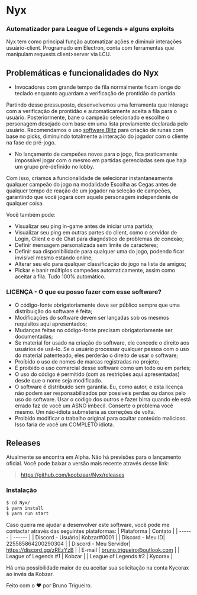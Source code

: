 # Nyx 
### Automatizador para League of Legends + alguns exploits

Nyx tem como principal função automatizar ações e diminuir interações usuário-client. Programado em Electron, conta com ferramentas que manipulam requests client>server via LCU.
## Problemáticas e funcionalidades do Nyx

  - Invocadores com grande tempo de fila normalmente ficam longe do teclado enquanto aguardam a verificação de prontidão da partida.

Partindo desse pressuposto, desenvolvemos uma ferramenta que interage com a verificação de prontidão e automaticamente aceita a fila para o usuário. Posteriormente, bane o campeão selecionado e escolhe o personagem desejado com base em uma lista previamente declarada pelo usuário. 
Recomendamos o uso [software Blitz](https://blitz.gg/) para criação de runas com base no picks, diminuindo totalmente a interação do jogador com o cliente na fase de pré-jogo.

- No lançamento de campeões novos para o jogo, fica praticamente impossível jogar com o mesmo em partidas gerenciadas sem que haja um grupo pré-definido no lobby.

Com isso, criamos a funcionalidade de selecionar instantaneamente qualquer campeão do jogo na modalidade Escolha as Cegas antes de qualquer tempo de reação de um jogador na seleção de campeões, garantindo que você jogará com aquele personagem independente de qualquer coisa.

Você também pode:
  - Visualizar seu ping in-game antes de iniciar uma partida;
  - Visualizar seu ping em outras partes do client, como o servidor de Login, Client e o de Chat para diagnóstico de problemas de conexão;
  - Definir mensagem personalizada sem limite de caracteres;
  - Definir sua disponibilidade para qualquer uma do jogo, podendo ficar invisível mesmo estando online;
  - Alterar seu elo para qualquer classificação do jogo na lista de amigos;
  - Pickar e banir múltiplos campeões automaticamente, assim como aceitar a fila. Tudo 100% automático. 


### LICENÇA - O que eu posso fazer com esse software?

- O código-fonte obrigatoriamente deve ser público sempre que uma distribuição do software é feita;
- Modificações do software devem ser lançadas sob os mesmos requisitos aqui apresentados;
- Mudanças feitas no código-fonte precisam obrigatoriamente ser documentadas;
- Se material for usado na criação do software, ele concede o direito aos usuários de usá-lo. Se o usuário processar qualquer pessoa com o uso do material patenteado, eles perderão o direito de usar o software;
- Proíbido o uso de nomes de marcas registradas no projeto;
- É proibido o uso comercial desse software como um todo ou em partes;
- O uso do código é permitido (com as restrições aqui apresentadas) desde que o nome seja modificado.
- O software é distribuído sem garantia. Eu, como autor, e esta licença não podem ser responsabilizados por possíveis perdas ou danos pelo uso do software. Usar o codigo dos outros e fazer birra quando ele está errado faz de você um ASNO imbecil. Conserte o problema você mesmo. Um não-idiota submeteria as correções de volta.
- Proibido modificar o trabalho original para ocultar conteúdo malicioso. Isso faria de você um COMPLETO idiota.  


## Releases
 Atualmente se encontra em Alpha. Não há previsões para o lançamento oficial.
Você pode baixar a versão mais recente através desse link:
> https://github.com/koobzaar/Nyx/releases

### Instalação

```sh
$ cd Nyx/
$ yarn install 
$ yarn run start
```
Caso queira me ajudar a desenvolver este software, você pode me contactar através das seguintes plataformas:
| Plataforma | Contato |
| ------ | ------ |
| Discord - Usuário| Kobzar#0001  |
| Discord - Meu ID| 225585864200290304 |
| Discord - Meu Servidor|  https://discord.gg/zREzYzB |
| E-mail | bruno.trigueiro@outlook.com |
| League of Legends #1 | Kobzar |
| League of Legends #2 | Kycorax |

Há uma possibilidade maior de eu aceitar sua solicitação na conta Kycorax ao invés da Kobzar.


Feito com o ❤  por Bruno Trigueiro.
